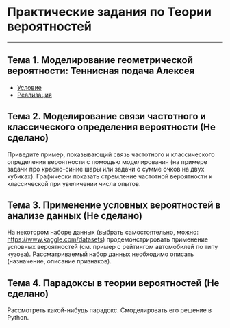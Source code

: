 # Практические задания по Теории вероятностей

---

## Тема 1. Моделирование геометрической вероятности: Теннисная подача Алексея
* [Условие](https://github.com/Lesyamarkova0/Theory_of_probability/blob/main/Задача%201/README.md)
* [Реализация](https://github.com/Saw1y/TheoryOfProbability/blob/main/Geometric%20Probability/geometricProbability.py)

## Тема 2. Моделирование связи частотного и классического определения вероятности (Не сделано)
Приведите пример, показывающий связь частотного и классического определения вероятности с помощью моделирования (на примере задачи про красно-синие шары или задачи о сумме очков на двух кубиках). Графически показать стремление частотной вероятности к классической при увеличении числа опытов.

## Тема 3. Применение условных вероятностей в анализе данных (Не сделано)
На некотором наборе данных (выбрать самостоятельно, можно: https://www.kaggle.com/datasets) продемонстрировать применение условных вероятностей (см. пример с рейтингом автомобилей по типу кузова). Рассматриваемый набор данных необходимо описать (назначение, описание признаков).

## Тема 4. Парадоксы в теории вероятностей (Не сделано)
Рассмотреть какой-нибудь парадокс. Смоделировать его решение в Python.
